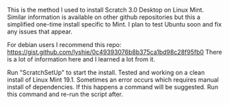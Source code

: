 This is the method I used to install Scratch 3.0 Desktop on Linux Mint.
Similar information is available on other github repositories but this a simplified one-time install specific to Mint. I plan to test Ubuntu soon and fix any issues that appear.


For debian users I recommend this repo: https://gist.github.com/lyshie/0c49393076b8b375ca1bd98c28f95fb0
There is a lot of information here and I learned a lot from it.


Run "ScratchSetUp" to start the install.
Tested and working on a clean install of Linux Mint 19.1.
Sometimes an error occurs which requires manual install of dependencies. If this happens a command will be suggested. Run this command and re-run the script after.
